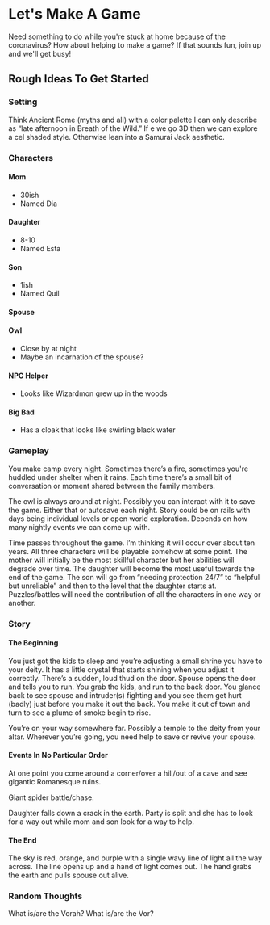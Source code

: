 # Let's Make A Game

Need something to do while you're stuck at home because of the coronavirus? How about helping to make a game? If that sounds fun, join up and we'll get busy!

## Rough Ideas To Get Started

### Setting
Think Ancient Rome (myths and all) with a color palette I can only describe as “late afternoon in Breath of the Wild.” If e we go 3D then we can explore a cel shaded style. Otherwise lean into a Samurai Jack aesthetic. 

### Characters
#### Mom
- 30ish
- Named Dia
#### Daughter
- 8-10
- Named Esta 
#### Son
- 1ish
- Named Quil 
#### Spouse
#### Owl
- Close by at night
- Maybe an incarnation of the spouse?
#### NPC Helper
- Looks like Wizardmon grew up in the woods
#### Big Bad
- Has a cloak that looks like swirling black water

### Gameplay
You make camp every night. Sometimes there’s a fire, sometimes you're huddled under shelter when it rains. Each time there’s a small bit of conversation or moment shared between the family members. 

The owl is always around at night. Possibly you can interact with it to save the game. Either that or autosave each night. Story could be on rails with days being individual levels or open world exploration. Depends on how many nightly events we can come up with. 

Time passes throughout the game. I’m thinking it will occur over about ten years. All three characters will be playable somehow at some point. The mother will initially be the most skillful character but her abilities will degrade over time. The daughter will become the most useful towards the end of the game. The son will go from “needing protection 24/7” to “helpful but unreliable” and then to the level that the daughter starts at. Puzzles/battles will need the contribution of all the characters in one way or another. 

### Story
#### The Beginning
You just got the kids to sleep and you’re adjusting a small shrine you have to your deity. It has a little crystal that starts shining when you adjust it correctly. There’s a sudden, loud thud on the door. Spouse opens the door and tells you to run. You grab the kids, and run to the back door. You glance back to see spouse and intruder(s) fighting and you see them get hurt (badly) just before you make it out the back. You make it out of town and turn to see a plume of smoke begin to rise. 

You’re on your way somewhere far. Possibly a temple to the deity from your altar. Wherever you’re going, you need help to save or revive your spouse. 

#### Events In No Particular Order
At one point you come around a corner/over a hill/out of a cave and see gigantic Romanesque ruins.

Giant spider battle/chase. 

Daughter falls down a crack in the earth. Party is split and she has to look for a way out while mom and son look for a way to help. 

#### The End
The sky is red, orange, and purple with a single wavy line of light all the way across. The line opens up and a hand of light comes out. The hand grabs the earth and pulls spouse out alive. 

### Random Thoughts
What is/are the Vorah? What is/are the Vor?
